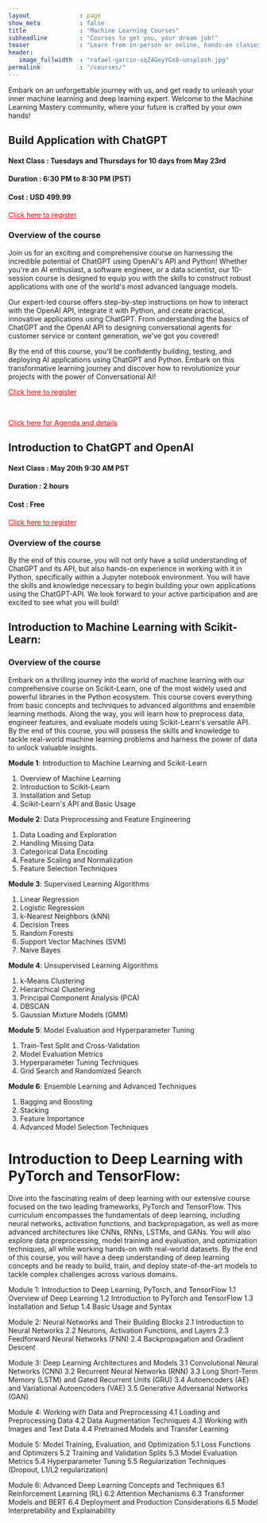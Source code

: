 ```yaml
---
layout              : page
show_meta           : false
title               : "Machine Learning Courses"
subheadline         : "Courses to get you, your dream job!"
teaser              : "Learn from in-person or online, hands-on classes taught by industry experts"
header:
   image_fullwidth  : "rafael-garcin-sqZ4GeyYGx8-unsplash.jpg"
permalink           : "/courses/"
---
```



Embark on an unforgettable journey with us, and get ready to unleash your inner machine learning and deep learning expert. Welcome to the Machine Learning Mastery community, where your future is crafted by your own hands!

## Build Application with ChatGPT

#### Next Class : Tuesdays and Thursdays for 10 days from  May 23rd  
#### Duration   : 6:30 PM to 8:30 PM (PST)
#### Cost       : USD 499.99 

<a href="https://www.mlacademy.io/register_chatgpt_course" style="color: red;">Click here to register</a>

### Overview of the course
Join us for an exciting and comprehensive course on harnessing the incredible potential of ChatGPT using OpenAI's API and Python! Whether you're an AI enthusiast, a software engineer, or a data scientist, our 10-session course is designed to equip you with the skills to construct robust applications with one of the world's most advanced language models.

Our expert-led course offers step-by-step instructions on how to interact with the OpenAI API, integrate it with Python, and create practical, innovative applications using ChatGPT. From understanding the basics of ChatGPT and the OpenAI API to designing conversational agents for customer service or content generation, we've got you covered!

By the end of this course, you'll be confidently building, testing, and deploying AI applications using ChatGPT and Python. Embark on this transformative learning journey and discover how to revolutionize your projects with the power of Conversational AI!

<a href="https://www.mlacademy.io/register_chatgpt_course" style="color: red;">Click here to register</a>
<p> &nbsp </p>
<a href="https://www.mlacademy.io/10_day_chatgpt/" style="color: red;">Click here for Agenda and details</a>



## Introduction to ChatGPT and OpenAI

#### Next Class : May 20th 9:30 AM PST
#### Duration   : 2 hours
#### Cost       : Free

<a href="https://www.mlacademy.io/register" style="color: red;">Click here to register</a>

### Overview of the course
By the end of this course, you will not only have a solid understanding of ChatGPT and its API, but also hands-on experience in working with it in Python, specifically within a Jupyter notebook environment. You will have the skills and knowledge necessary to begin building your own applications using the ChatGPT-API. We look forward to your active participation and are excited to see what you will build!





## Introduction to Machine Learning with Scikit-Learn:

### Overview of the course
Embark on a thrilling journey into the world of machine learning with our comprehensive course on Scikit-Learn, one of the most widely used and powerful libraries in the Python ecosystem. This course covers everything from basic concepts and techniques to advanced algorithms and ensemble learning methods. Along the way, you will learn how to preprocess data, engineer features, and evaluate models using Scikit-Learn's versatile API. By the end of this course, you will possess the skills and knowledge to tackle real-world machine learning problems and harness the power of data to unlock valuable insights.

**Module 1**: Introduction to Machine Learning and Scikit-Learn
1.  Overview of Machine Learning
2.  Introduction to Scikit-Learn
3.  Installation and Setup
4.  Scikit-Learn's API and Basic Usage

**Module 2**: Data Preprocessing and Feature Engineering
1. Data Loading and Exploration
2. Handling Missing Data
3. Categorical Data Encoding
4. Feature Scaling and Normalization
5. Feature Selection Techniques

**Module 3**: Supervised Learning Algorithms
1. Linear Regression
2. Logistic Regression
3. k-Nearest Neighbors (kNN)
4. Decision Trees
5. Random Forests
6. Support Vector Machines (SVM)
7. Naive Bayes

**Module 4**: Unsupervised Learning Algorithms
1. k-Means Clustering
2. Hierarchical Clustering
3. Principal Component Analysis (PCA)
4. DBSCAN
5. Gaussian Mixture Models (GMM)

**Module 5**: Model Evaluation and Hyperparameter Tuning
1. Train-Test Split and Cross-Validation
2. Model Evaluation Metrics
3. Hyperparameter Tuning Techniques
4. Grid Search and Randomized Search

**Module 6**: Ensemble Learning and Advanced Techniques
1. Bagging and Boosting
2. Stacking
3. Feature Importance
4. Advanced Model Selection Techniques





# Introduction to Deep Learning with PyTorch and TensorFlow:

Dive into the fascinating realm of deep learning with our extensive course focused on the two leading frameworks, PyTorch and TensorFlow. This curriculum encompasses the fundamentals of deep learning, including neural networks, activation functions, and backpropagation, as well as more advanced architectures like CNNs, RNNs, LSTMs, and GANs. You will also explore data preprocessing, model training and evaluation, and optimization techniques, all while working hands-on with real-world datasets. By the end of this course, you will have a deep understanding of deep learning concepts and be ready to build, train, and deploy state-of-the-art models to tackle complex challenges across various domains.

Module 1: Introduction to Deep Learning, PyTorch, and TensorFlow
1.1 Overview of Deep Learning
1.2 Introduction to PyTorch and TensorFlow
1.3 Installation and Setup
1.4 Basic Usage and Syntax

Module 2: Neural Networks and Their Building Blocks
2.1 Introduction to Neural Networks
2.2 Neurons, Activation Functions, and Layers
2.3 Feedforward Neural Networks (FNN)
2.4 Backpropagation and Gradient Descent

Module 3: Deep Learning Architectures and Models
3.1 Convolutional Neural Networks (CNN)
3.2 Recurrent Neural Networks (RNN)
3.3 Long Short-Term Memory (LSTM) and Gated Recurrent Units (GRU)
3.4 Autoencoders (AE) and Variational Autoencoders (VAE)
3.5 Generative Adversarial Networks (GAN)

Module 4: Working with Data and Preprocessing
4.1 Loading and Preprocessing Data
4.2 Data Augmentation Techniques
4.3 Working with Images and Text Data
4.4 Pretrained Models and Transfer Learning

Module 5: Model Training, Evaluation, and Optimization
5.1 Loss Functions and Optimizers
5.2 Training and Validation Splits
5.3 Model Evaluation Metrics
5.4 Hyperparameter Tuning
5.5 Regularization Techniques (Dropout, L1/L2 regularization)

Module 6: Advanced Deep Learning Concepts and Techniques
6.1 Reinforcement Learning (RL)
6.2 Attention Mechanisms
6.3 Transformer Models and BERT
6.4 Deployment and Production Considerations
6.5 Model Interpretability and Explainability






